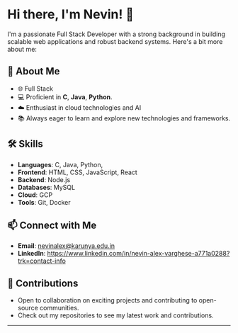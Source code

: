 # Hi there, I'm Nevin! 👋

I'm a passionate Full Stack Developer with a strong background in building scalable web applications and robust backend systems. Here's a bit more about me:

## 🚀 About Me
- 🌐 Full Stack
- 💻 Proficient in **C**, **Java**, **Python**.
- ☁️ Enthusiast in cloud technologies and AI
- 📚 Always eager to learn and explore new technologies and frameworks.

## 🛠️ Skills
- **Languages**: C, Java, Python, 
- **Frontend**: HTML, CSS, JavaScript, React
- **Backend**: Node.js
- **Databases**: MySQL
- **Cloud**: GCP
- **Tools**: Git, Docker

## 📫 Connect with Me
- **Email**: nevinalex@karunya.edu.in
- **LinkedIn**: https://www.linkedin.com/in/nevin-alex-varghese-a771a0288?trk=contact-info

## 🤝 Contributions
- Open to collaboration on exciting projects and contributing to open-source communities.
- Check out my repositories to see my latest work and contributions.

---


